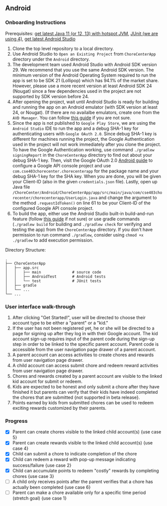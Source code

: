 ## Android

### Onboarding Instructions
Prerequisites: [get latest Java 11 (or 12, 13) with hotspot JVM](https://adoptopenjdk.net/), [JUnit (we are using 4)](https://junit.org/junit4/), [get latest Android Studio](https://developer.android.com/studio/?gclid=CjwKCAjwkN6EBhBNEiwADVfya9HaDQcwUCBRUhf-a6Bhs6oP9Xt77MWjCXfam5GZOxicAAxxY-gylBoCNPYQAvD_BwE&gclsrc=aw.ds)
1. Clone the top level repository to a local directory.
2. Use Android Studio to `Open an Existing Project` from `ChoreCenterApp` directory under the `Android` directory.
3. The development team used Android Studio with Android SDK version 29. We recommend that you use the same Android SDK version. The minimum version of the Android Operating System required to run the app is set to be SDK 21 (Lollipop) which has 94.1% of the market share. However, please use a more recent version at least Android SDK 24 (Nougat) since a few dependencies used in the project are not supported by SDK version before 24.
4. After opening the project, wait until Android Studio is ready for building and running the app on an Android emulator (with SDK version at least 24, or Nougat). (If there are no availalbe emulators, create one from the `AVD Manager`. You can follow [this guide](https://developer.android.com/studio/run/managing-avds) if you are not sure.
5. Since the app is not published to `Google Play Store`, we are using the `Android Studio` IDE to run the app and a debug SHA-1 key for authenticating users with `Google OAuth 2.0`. Since debug SHA-1 key is different for machines running the project, the Google Authentication used in the project will not work immediately after you clone the project. To have the Google Authentication working, use command `./gradlew signingReport` in the `ChoreCenterApp` directory to find out about your debug SHA-1 key. Then, visit the Google OAuth 2.0 [Android guide](https://developers.google.com/identity/sign-in/android/start-integrating#configure_a_project) to configure a Google API console project and use `com.cse403chorecenter.chorecenterapp` for the package name and your debug SHA-1 key for the SHA key. When you are done, you will be given your Client-ID (also in the given `credentials.json` file). Lastly, open up Java file `/ChoreCenter/Android/ChoreCenterApp/app/src/main/java/com/cse403chorecenter/chorecenterapp/UserLogin.java` and change the argument to the method `.requestIdToken()` on line 61 to be your Client-ID of the configured Google API console project.
6. To build the app, either use the Android Studio built-in build-and-run feature (follow [this guide](https://developer.android.com/studio/run) if not sure) or use gradle commands (`./gradlew build` for building and `./gradlew check` for verifying and testing the app) from the `ChoreCenterApp` directory. If you don't have permission to run command `./gradlew`, consider using `chmod +x ./gradlew` to add execution permission.

Directory Structure:

    .
    ├── ChoreCenterApp 
    │   ├── app.src
    │   │   ├── main              # source code
    │   │   ├── AndroidTest       # Android tests
    │   │   └── test              # JUnit tests
    │   ├── gradle
    │   └── ...  
    └── ...
    

### User interface walk-through

1. After clicking "Get Started!", user will be directed to choose their account type to be either a "parent" or a "kid."
2. If the user has not been registered yet, he or she will be directed to a page for signing up after they log in with their Google account. The kid account sign-up requires input of the parent code during the sign-up step in order to be linked to the specific parent account. Parent code is accessible from the user navigation page drawer of a parent account.
3. A parent account can access activities to create chores and rewards from user navigation page drawer.
4. A child account can access submit chore and redeem reward activities from user navigation page drawer.
5. Chores and rewards created by a parent account are visible to the linked kid account for submit or redeem.
6. Kids are expected to be honest and only submit a chore after they have finished it but parents can verify that their kids have indeed completed the chores that are submitted {not supported in beta release}.
7. Points earned by kids from submitted chores can be used to redeem exciting rewards customized by their parents.

### Progress

- [x] Parent can create chores visible to the linked child account(s) {use case 5}
- [x] Parent can create rewards visible to the linked child account(s) {use case 4}
- [x] Child can submit a chore to indicate completion of the chore
- [x] Child can redeem a reward with pop-up message indicating success/failure {use case 2}
- [x] Child can accumulate points to redeem "costly" rewards by completing chores {use case 3}
- [ ] A child only receives points after the parent verifies that a chore has actually been completed {use case 6}
- [ ] Parent can make a chore available only for a specific time period (stretch goal) {use case 1}
